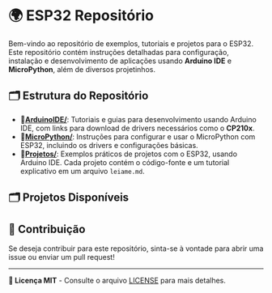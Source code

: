 # 🌍 ESP32 Repositório

Bem-vindo ao repositório de exemplos, tutoriais e projetos para o ESP32. Este repositório contém instruções detalhadas para configuração, instalação e desenvolvimento de aplicações usando **Arduino IDE** e **MicroPython**, além de diversos projetinhos.

## 🗂️ Estrutura do Repositório

- **📁[ArduinoIDE/](./ArduinoIDE/)**: Tutoriais e guias para desenvolvimento usando Arduino IDE, com links para download de drivers necessários como o **CP210x**.
- **📁[MicroPython/](./MicroPython/)**: Instruções para configurar e usar o MicroPython com ESP32, incluindo os drivers e configurações básicas.
- **📁[Projetos/](./Projetos/)**: Exemplos práticos de projetos com o ESP32, usando Arduino IDE. Cada projeto contém o código-fonte e um tutorial explicativo em um arquivo `leiame.md`.


## 🗂️ Projetos Disponíveis



## 📝 Contribuição
Se deseja contribuir para este repositório, sinta-se à vontade para abrir uma issue ou enviar um pull request!

---
**📃 Licença MIT** - Consulte o arquivo [LICENSE](./LICENSE) para mais detalhes.
